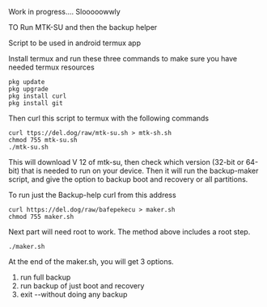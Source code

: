 Work in progress.... Slooooowwly

TO Run MTK-SU and then the backup helper

Script to be used in android termux app

Install termux and run these three commands
to make sure you have needed termux resources

	pkg update
	pkg upgrade
	pkg install curl
	pkg install git

Then curl this script to termux with the following commands

	curl ttps://del.dog/raw/mtk-su.sh > mtk-sh.sh
	chmod 755 mtk-su.sh
	./mtk-su.sh
	
This will download V 12 of mtk-su, then check which version (32-bit or 64-bit)
that is needed to run on your device.
Then it will run the backup-maker script, and give the option to backup boot and recovery or all partitions.


To run just the Backup-help curl from this address	
	
	curl https://del.dog/raw/bafepekecu > maker.sh
	chmod 755 maker.sh

Next part will need root to work. The method above includes a root step.

	./maker.sh

At the end of the maker.sh, you will get 3 options. 
1. run full backup
2. run backup of just boot and recovery
3. exit --without doing any backup

